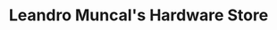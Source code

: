 ---
title: "Leandro Muncal's Hardware Store"
url: /gabaldon/leandro-muncals-hardware-store/
shop: Eisenwaren
---